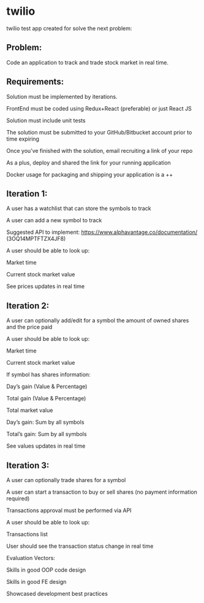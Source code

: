 # twilio
twilio test app created for solve the next problem:


Problem:
----------------------------------------------------------------------
Code an application to track and trade stock market in real time.


Requirements:
----------------------------------------------------------------------

Solution must be implemented by iterations.

FrontEnd must be coded using Redux+React (preferable) or just React JS

Solution must include unit tests

The solution must be submitted to your GitHub/Bitbucket account prior to time expiring

Once you’ve finished with the solution, email recruiting a link of your repo

As a plus, deploy and shared the link for your running application

Docker usage for packaging and shipping your application is a ++


Iteration 1:
----------------------------------------------------------------------

A user has a watchlist that can store the symbols to track

A user can add a new symbol to track

Suggested API to implement: https://www.alphavantage.co/documentation/  (3OQ14MPTFTZX4JF8)

A user should be able to look up:

Market time

Current stock market value

See prices updates in real time


Iteration 2:
----------------------------------------------------------------------

A user can optionally add/edit for a symbol the amount of owned shares and the price paid

A user should be able to look up:

Market time

Current stock market value

If symbol has shares information:

Day’s gain (Value & Percentage)

Total gain (Value & Percentage)

Total market value

Day’s gain: Sum by all symbols  

Total’s gain: Sum by all symbols

See values updates in real time


Iteration 3:
----------------------------------------------------------------------

A user can optionally trade shares for a symbol

A user can start a transaction to buy or sell shares (no payment information required)

Transactions approval must be performed via API 

A user should be able to look up:

Transactions list

User should see the transaction status change in real time



Evaluation Vectors:

Skills in good OOP code design

Skills in good FE design

Showcased development best practices
